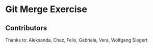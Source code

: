 # Git Merge Exercise

## Contributors

Thanks to: Aleksanda, Chaz, Felix, Gabriela, Vera, Wolfgang Siegert

